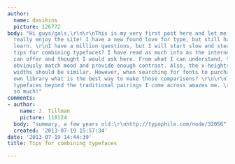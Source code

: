 ```yaml
---
author:
  name: dasikins
  picture: 126772
body: "Hi guys/gals,\r\n\r\nThis is my very first post here and let me just say I
  really enjoy the site! I have a new found love for type, but still have much to
  learn. \r\nI have a million questions, but I will start slow and steady :)\r\n\r\nAny
  tips for combining typefaces? I have read as much info as the internet and books
  can offer and thought I would ask here. From what I can understand, they should
  obviously match mood and provide enough contrast. Also, the x-heights and glyph
  widths should be similar. However, when searching for fonts to purchase or in your
  own library what is the best way to make those comparisons? \r\n\r\nThe art of combining
  typefaces beyond the traditional pairings I come across amazes me. \r\n\r\nThanks
  so much!"
comments:
- author:
    name: J. Tillman
    picture: 118124
  body: "summary, a few years old:\r\nhttp://typophile.com/node/32056"
  created: '2013-07-19 15:57:34'
date: '2013-07-19 14:44:39'
title: Tips for combining typefaces

---
```

